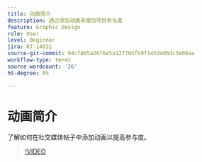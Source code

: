 ```yaml
---
title: 动画简介
description: 通过添加动画来增加项目参与度
feature: Graphic Design
role: User
level: Beginner
jira: KT-14831
source-git-commit: 94cf805a26f6e5a127795fb9f145ddd6dc3e06aa
workflow-type: tm+mt
source-wordcount: '26'
ht-degree: 0%

---
```


# 动画简介

了解如何在社交媒体帖子中添加动画以提高参与度。

>[!VIDEO](https://video.tv.adobe.com/v/3426975?quality=12&learn=on&hidetitle=true)
